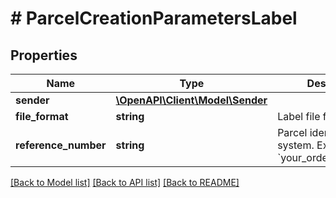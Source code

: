 # # ParcelCreationParametersLabel

## Properties

Name | Type | Description | Notes
------------ | ------------- | ------------- | -------------
**sender** | [**\OpenAPI\Client\Model\Sender**](Sender.md) |  | [optional]
**file_format** | **string** | Label file format. | [optional]
**reference_number** | **string** | Parcel identifier in own system. Example: &#x60;your_ordering_number&#x60;. | [optional]

[[Back to Model list]](../../README.md#models) [[Back to API list]](../../README.md#endpoints) [[Back to README]](../../README.md)
